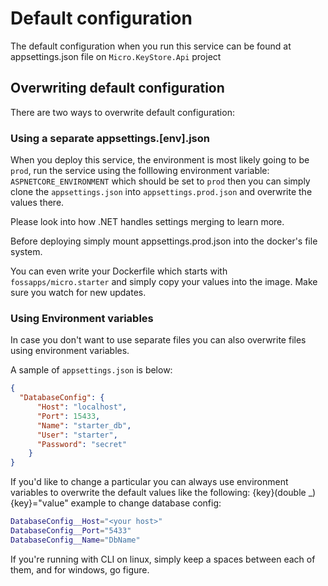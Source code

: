 # Default configuration
The default configuration when you run this service can be found at appsettings.json file on `Micro.KeyStore.Api` project

## Overwriting default configuration
There are two ways to overwrite default configuration:

### Using a separate appsettings.[env].json
When you deploy this service, the environment is most likely going to be `prod`, run the service using the folllowing environment variable: `ASPNETCORE_ENVIRONMENT` which should be set to `prod`
then you can simply clone the `appsettings.json` into `appsettings.prod.json` and overwrite the values there.

Please look into how .NET handles settings merging to learn more.

Before deploying simply mount appsettings.prod.json into the docker's file system.

You can even write your Dockerfile which starts with `fossapps/micro.starter` and simply copy your values into the image. Make sure you watch for new updates.

### Using Environment variables
In case you don't want to use separate files you can also overwrite files using environment variables.

A sample of `appsettings.json` is below:
```json
{
  "DatabaseConfig": {
      "Host": "localhost",
      "Port": 15433,
      "Name": "starter_db",
      "User": "starter",
      "Password": "secret"
    }
}
```
If you'd like to change a particular you can always use environment variables to overwrite the default values like the following: {key}(double _){key}="value" example to change database config:
```bash
DatabaseConfig__Host="<your host>"
DatabaseConfig__Port="5433"
DatabaseConfig__Name="DbName"
```

If you're running with CLI on linux, simply keep a spaces between each of them, and for windows, go figure.

